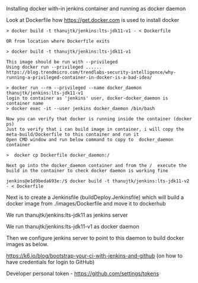 Installing docker with-in jenkins container and running as docker daemon

Look at Dockerfile how https://get.docker.com is used to install docker 

  ``` 
 > docker build -t thanujtk/jenkins:lts-jdk11-v1 - < Dockerfile

  OR from location where Dockerfile exits

 > docker build -t thanujtk/jenkins:lts-jdk11-v1

  This image should be run with --privileged 
  Using docker run --privileged ......
  https://blog.trendmicro.com/trendlabs-security-intelligence/why-running-a-privileged-container-in-docker-is-a-bad-idea/

 > docker run --rm --privileged --name docker_daemon thanujtk/jenkins:lts-jdk11-v1
  login to container as 'jenkins' user, docker-docker_daemon is container name 
 > docker exec -it --user jenkins docker_daemon /bin/bash

  Now you can verify that docker is running inside the container (docker ps)
  Just to verify that i can build image in container, i will copy the meta-build/Dockerfile to this container and run it
  Open CMD window and run below command to copy to  docker_daemon container
  
  >  docker cp Dockerfile docker_daemon:/

  Next go into the docker_daemon container and from the /  execute the build in the container to check docker daemon is working fine
  
  jenkins@e1d9beda693e:/$ docker build -t thanujtk/jenkins:lts-jdk11-v2 - < Dockerfile
 ``` 

 Next is to create a Jenkinsfile (buildDeploy.Jenkinsfile) which will build a docker image from ./images/Dockerfile and move it to dockerhub
 
 We run thanujtk/jenkins:lts-jdk11 as jenkins server
 
 We run thanujtk/jenkins:lts-jdk11-v1 as docker daemon
 
 Then we configure jenkins server to point to this daemon to build docker images as below.
 
 https://k6.io/blog/bootstrap-your-ci-with-jenkins-and-github  (on how to have credentials for login to GitHub)
 
 Developer personal token - https://github.com/settings/tokens
 
 
 